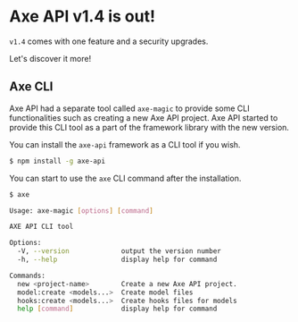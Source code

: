 # Axe API v1.4 is out!

`v1.4` comes with one feature and a security upgrades.

Let's discover it more!

## Axe CLI

Axe API had a separate tool called `axe-magic` to provide some CLI functionalities such as creating a new Axe API project. Axe API started to provide this CLI tool as a part of the framework library with the new version.

You can install the `axe-api` framework as a CLI tool if you wish.

```bash
$ npm install -g axe-api
```

You can start to use the `axe` CLI command after the installation.

```bash
$ axe

Usage: axe-magic [options] [command]

AXE API CLI tool

Options:
  -V, --version             output the version number
  -h, --help                display help for command

Commands:
  new <project-name>        Create a new Axe API project.
  model:create <models...>  Create model files
  hooks:create <models...>  Create hooks files for models
  help [command]            display help for command
```
